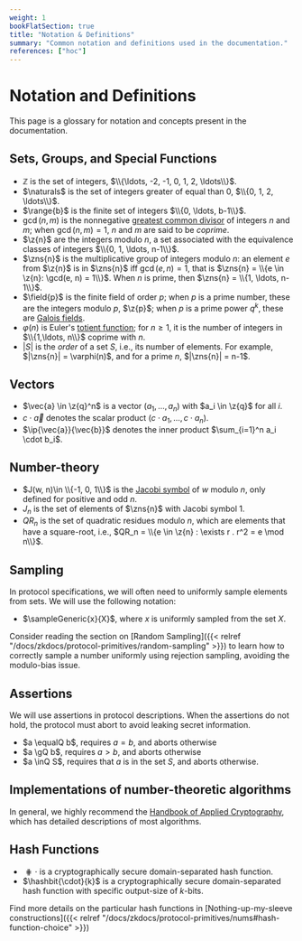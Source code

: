 ```yaml
---
weight: 1
bookFlatSection: true
title: "Notation & Definitions"
summary: "Common notation and definitions used in the documentation."
references: ["hoc"]
---
```

# Notation and Definitions

This page is a glossary for notation and concepts present in the documentation.

## Sets, Groups, and Special Functions
 - $\mathbb{Z}$ is the set of integers, $\\{\ldots, -2, -1, 0, 1, 2, \ldots\\}$.
 - $\naturals$ is the set of integers greater of equal than 0, $\\{0, 1, 2, \ldots\\}$.
 - $\range{b}$ is the finite set of integers $\\{0, \ldots, b-1\\}$.
 - $\gcd(n, m)$ is the nonnegative [greatest common divisor](https://en.wikipedia.org/wiki/Greatest_common_divisor) of integers $n$ and $m$; when $\gcd(n, m) = 1$, $n$ and $m$ are said to be *coprime*.
 - $\z{n}$ are the integers modulo $n$, a set associated with the equivalence classes of integers $\\{0, 1, \ldots, n-1\\}$.
 - $\zns{n}$ is the multiplicative group of integers modulo $n$: an element $e$ from $\z{n}$ is in $\zns{n}$ iff $\gcd(e, n) = 1$, that is $\zns{n} = \\{e \in \z{n}: \gcd(e, n) = 1\\}$. When $n$ is prime, then $\zns{n} = \\{1, \ldots, n-1\\}$.
 - $\field{p}$ is the finite field of order $p$; when $p$ is a prime number, these are the integers modulo $p$, $\z{p}$; when $p$ is a prime power $q^k$, these are [Galois fields](https://en.wikipedia.org/wiki/Finite_field).
 - $\varphi(n)$ is Euler's [totient function](https://en.wikipedia.org/wiki/Euler%27s_totient_function); for $n\geq 1$, it is the number of integers in $\\{1,\ldots, n\\}$ coprime with $n.$
 - $|S|$ is the *order* of a set $S$, i.e., its number of elements. For example, $|\zns{n}| = \varphi(n)$, and for a prime $n$, $|\zns{n}| = n-1$.

## Vectors
 - $\vec{a} \in \z{q}^n$ is a vector $(a_1,\dots,a_n)$ with $a_i \in \z{q}$ for all $i$.
 - $c \cdot \vec{a}$ denotes the scalar product $(c \cdot a_1,\dots,c \cdot a_n)$.
 - $\ip{\vec{a}}{\vec{b}}$ denotes the inner product $\sum_{i=1}^n a_i \cdot b_i$.

## Number-theory
 - $J(w, n)\in \\{-1, 0, 1\\}$ is the [Jacobi symbol](https://en.wikipedia.org/wiki/Jacobi_symbol) of $w$ modulo $n$, only defined for positive and odd $n$.
 - $J_n$ is the set of elements of $\zns{n}$ with Jacobi symbol $1$.
 - $QR_n$ is the set of quadratic residues modulo $n$, which are elements that have a square-root, i.e., $QR_n = \\{e \in \z{n} : \exists r . r^2 = e \mod n\\}$.

## Sampling
In protocol specifications, we will often need to uniformly sample elements from sets. We will use the following notation:
 - $\sampleGeneric{x}{X}$, where $x$ is uniformly sampled from the set $X$.

Consider reading the section on [Random Sampling]({{< relref "/docs/zkdocs/protocol-primitives/random-sampling" >}}) to learn how to correctly sample a number uniformly  using rejection sampling, avoiding the modulo-bias issue.

## Assertions
We will use assertions in protocol descriptions. When the assertions do not hold, the protocol must abort to avoid leaking secret information.
 - $a \equalQ b$, requires $a=b$, and aborts otherwise
 - $a \gQ b$, requires $a>b$, and aborts otherwise
 - $a \inQ S$, requires that $a$ is in the set $S$, and aborts otherwise.

## Implementations of number-theoretic algorithms
In general, we highly recommend the [Handbook of Applied Cryptography](https://cacr.uwaterloo.ca/hac/), which has detailed descriptions of most algorithms.

## Hash Functions
 - $\hash{\cdot}$ is a cryptographically secure domain-separated hash function.
 - $\hashbit{\cdot}{k}$ is a cryptographically secure domain-separated hash function with specific output-size of $k$-bits.

Find more details on the particular hash functions in [Nothing-up-my-sleeve constructions]({{< relref "/docs/zkdocs/protocol-primitives/nums#hash-function-choice" >}})